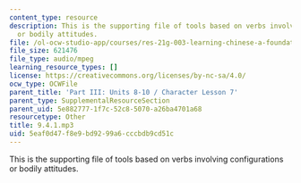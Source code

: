 ```yaml
---
content_type: resource
description: This is the supporting file of tools based on verbs involving configurations
  or bodily attitudes.
file: /ol-ocw-studio-app/courses/res-21g-003-learning-chinese-a-foundation-course-in-mandarin-spring-2011/5eaf0d47f8e9bd9299a6cccbdb9cd51c_9.4.1.mp3
file_size: 621476
file_type: audio/mpeg
learning_resource_types: []
license: https://creativecommons.org/licenses/by-nc-sa/4.0/
ocw_type: OCWFile
parent_title: 'Part III: Units 8-10 / Character Lesson 7'
parent_type: SupplementalResourceSection
parent_uid: 5e882777-1f7c-52c8-5070-a26ba4701a68
resourcetype: Other
title: 9.4.1.mp3
uid: 5eaf0d47-f8e9-bd92-99a6-cccbdb9cd51c
---
```

This is the supporting file of tools based on verbs involving configurations or bodily attitudes.